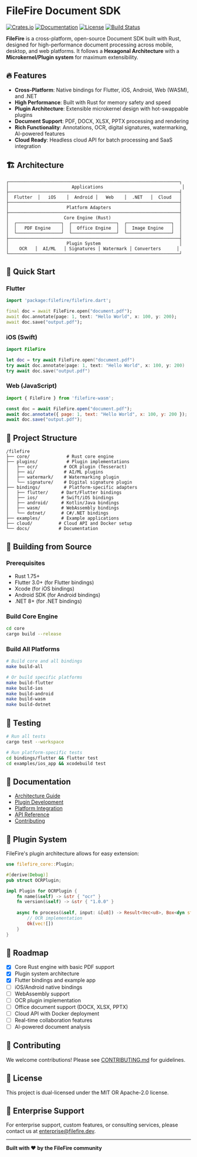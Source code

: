 # FileFire Document SDK

[![Crates.io](https://img.shields.io/crates/v/filefire.svg)](https://crates.io/crates/filefire)
[![Documentation](https://docs.rs/filefire/badge.svg)](https://docs.rs/filefire)
[![License](https://img.shields.io/badge/license-MIT%2FApache--2.0-blue.svg)](https://github.com/mubarakhammed/fileFire#license)
[![Build Status](https://github.com/mubarakhammed/fileFire/workflows/CI/badge.svg)](https://github.com/mubarakhammed/fileFire/actions)

**FileFire** is a cross-platform, open-source Document SDK built with Rust, designed for high-performance document processing across mobile, desktop, and web platforms. It follows a **Hexagonal Architecture** with a **Microkernel/Plugin system** for maximum extensibility.

## 🔥 Features

- **Cross-Platform**: Native bindings for Flutter, iOS, Android, Web (WASM), and .NET
- **High Performance**: Built with Rust for memory safety and speed
- **Plugin Architecture**: Extensible microkernel design with hot-swappable plugins
- **Document Support**: PDF, DOCX, XLSX, PPTX processing and rendering
- **Rich Functionality**: Annotations, OCR, digital signatures, watermarking, AI-powered features
- **Cloud Ready**: Headless cloud API for batch processing and SaaS integration

## 🏗️ Architecture

```
┌─────────────────────────────────────────────────────────────────┐
│                        Applications                              │
├─────────────────────────────────────────────────────────────────┤
│  Flutter  │   iOS    │  Android │   Web    │  .NET   │  Cloud   │
├─────────────────────────────────────────────────────────────────┤
│                      Platform Adapters                          │
├─────────────────────────────────────────────────────────────────┤
│                     Core Engine (Rust)                          │
│  ┌─────────────────┐  ┌─────────────────┐  ┌─────────────────┐  │
│  │   PDF Engine    │  │  Office Engine  │  │  Image Engine   │  │
│  └─────────────────┘  └─────────────────┘  └─────────────────┘  │
├─────────────────────────────────────────────────────────────────┤
│                      Plugin System                              │
│    OCR   │  AI/ML   │ Signatures │ Watermark │ Converters      │
└─────────────────────────────────────────────────────────────────┘
```

## 🚀 Quick Start

### Flutter
```dart
import 'package:filefire/filefire.dart';

final doc = await FileFire.open("document.pdf");
await doc.annotate(page: 1, text: "Hello World", x: 100, y: 200);
await doc.save("output.pdf");
```

### iOS (Swift)
```swift
import FileFire

let doc = try await FileFire.open("document.pdf")
try await doc.annotate(page: 1, text: "Hello World", x: 100, y: 200)
try await doc.save("output.pdf")
```

### Web (JavaScript)
```javascript
import { FileFire } from 'filefire-wasm';

const doc = await FileFire.open("document.pdf");
await doc.annotate({ page: 1, text: "Hello World", x: 100, y: 200 });
await doc.save("output.pdf");
```

## 📁 Project Structure

```
/filefire
├── core/              # Rust core engine
├── plugins/           # Plugin implementations
│   ├── ocr/          # OCR plugin (Tesseract)
│   ├── ai/           # AI/ML plugins
│   ├── watermark/    # Watermarking plugin
│   └── signature/    # Digital signature plugin
├── bindings/         # Platform-specific adapters
│   ├── flutter/     # Dart/Flutter bindings
│   ├── ios/         # Swift/iOS bindings
│   ├── android/     # Kotlin/Java bindings
│   ├── wasm/        # WebAssembly bindings
│   └── dotnet/      # C#/.NET bindings
├── examples/        # Example applications
├── cloud/          # Cloud API and Docker setup
└── docs/           # Documentation
```

## 🔧 Building from Source

### Prerequisites
- Rust 1.75+
- Flutter 3.0+ (for Flutter bindings)
- Xcode (for iOS bindings)
- Android SDK (for Android bindings)
- .NET 8+ (for .NET bindings)

### Build Core Engine
```bash
cd core
cargo build --release
```

### Build All Platforms
```bash
# Build core and all bindings
make build-all

# Or build specific platforms
make build-flutter
make build-ios
make build-android
make build-wasm
make build-dotnet
```

## 🧪 Testing

```bash
# Run all tests
cargo test --workspace

# Run platform-specific tests
cd bindings/flutter && flutter test
cd examples/ios_app && xcodebuild test
```

## 📖 Documentation

- [Architecture Guide](docs/architecture.md)
- [Plugin Development](docs/plugins.md)
- [Platform Integration](docs/platform-integration.md)
- [API Reference](docs/api-reference.md)
- [Contributing](CONTRIBUTING.md)

## 🌟 Plugin System

FileFire's plugin architecture allows for easy extension:

```rust
use filefire_core::Plugin;

#[derive(Debug)]
pub struct OCRPlugin;

impl Plugin for OCRPlugin {
    fn name(&self) -> &str { "ocr" }
    fn version(&self) -> &str { "1.0.0" }
    
    async fn process(&self, input: &[u8]) -> Result<Vec<u8>, Box<dyn std::error::Error>> {
        // OCR implementation
        Ok(vec![])
    }
}
```

## 🚀 Roadmap

- [x] Core Rust engine with basic PDF support
- [x] Plugin system architecture
- [x] Flutter bindings and example app
- [ ] iOS/Android native bindings
- [ ] WebAssembly support
- [ ] OCR plugin implementation
- [ ] Office document support (DOCX, XLSX, PPTX)
- [ ] Cloud API with Docker deployment
- [ ] Real-time collaboration features
- [ ] AI-powered document analysis

## 🤝 Contributing

We welcome contributions! Please see [CONTRIBUTING.md](CONTRIBUTING.md) for guidelines.

## 📄 License

This project is dual-licensed under the MIT OR Apache-2.0 license.

## 🏢 Enterprise Support

For enterprise support, custom features, or consulting services, please contact us at enterprise@filefire.dev.

---

**Built with ❤️ by the FileFire community**